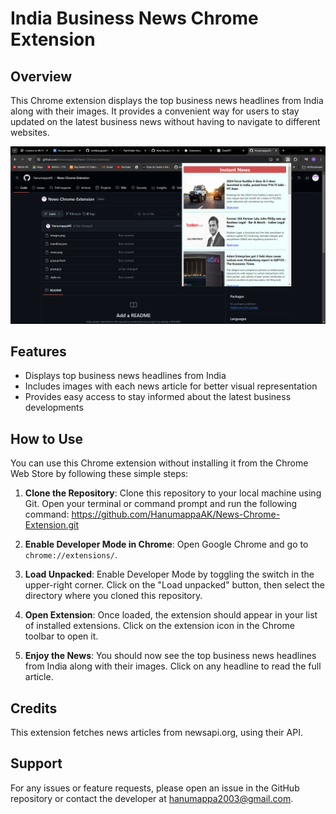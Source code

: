 # India Business News Chrome Extension

## Overview
This Chrome extension displays the top business news headlines from India along with their images. It provides a convenient way for users to stay updated on the latest business news without having to navigate to different websites.

![Screenshot](screenshot.png "Extension Screenshot")

## Features
- Displays top business news headlines from India
- Includes images with each news article for better visual representation
- Provides easy access to stay informed about the latest business developments

## How to Use
You can use this Chrome extension without installing it from the Chrome Web Store by following these simple steps:

1. **Clone the Repository**: 
   Clone this repository to your local machine using Git. Open your terminal or command prompt and run the following command:
   https://github.com/HanumappaAK/News-Chrome-Extension.git

2. **Enable Developer Mode in Chrome**:
Open Google Chrome and go to `chrome://extensions/`.

3. **Load Unpacked**:
Enable Developer Mode by toggling the switch in the upper-right corner.
Click on the "Load unpacked" button, then select the directory where you cloned this repository.

4. **Open Extension**:
Once loaded, the extension should appear in your list of installed extensions. Click on the extension icon in the Chrome toolbar to open it.

5. **Enjoy the News**: 
You should now see the top business news headlines from India along with their images. Click on any headline to read the full article.

## Credits
This extension fetches news articles from newsapi.org, using their API.

## Support
For any issues or feature requests, please open an issue in the GitHub repository or contact the developer at hanumappa2003@gmail.com.


